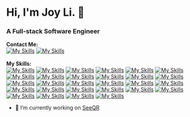# Hi, I'm Joy Li. 👋
### A Full-stack Software Engineer
**Contact Me:**
<br>
[![My Skills](https://skillicons.dev/icons?i=gmail&theme=light)](lizhijiaocs@gmail.com)
[![My Skills](https://skillicons.dev/icons?i=linkedin)](https://www.linkedin.com/in/joyzhijiaoli)
<br>
<br>
**My Skills:**
<br>
[![My Skills](https://skillicons.dev/icons?i=ts)](https://www.typescriptlang.org/)
[![My Skills](https://skillicons.dev/icons?i=js)](https://developer.mozilla.org/en-US/docs/Web/JavaScript)
[![My Skills](https://skillicons.dev/icons?i=py&theme=light)](https://www.python.org/)
[![My Skills](https://skillicons.dev/icons?i=react&theme=light)](https://react.dev/)
[![My Skills](https://skillicons.dev/icons?i=redux)](https://redux.js.org/)
[![My Skills](https://skillicons.dev/icons?i=nodejs&theme=light)](https://nodejs.org/en)
[![My Skills](https://skillicons.dev/icons?i=express&theme=light)](https://expressjs.com/)
[![My Skills](https://skillicons.dev/icons?i=aws&theme=light)](https://aws.amazon.com/)
[![My Skills](https://skillicons.dev/icons?i=babel&theme=light)](https://babeljs.io/)
[![My Skills](https://skillicons.dev/icons?i=html)](https://developer.mozilla.org/en-US/docs/Web/HTML)
[![My Skills](https://skillicons.dev/icons?i=css)](https://developer.mozilla.org/en-US/docs/Web/CSS)
[![My Skills](https://skillicons.dev/icons?i=sass)](https://sass-lang.com/)
[![My Skills](https://skillicons.dev/icons?i=docker)](https://www.docker.com/)
[![My Skills](https://skillicons.dev/icons?i=electron&theme=light)](https://www.electronjs.org/)
[![My Skills](https://skillicons.dev/icons?i=figma&theme=light)](https://www.figma.com/)
[![My Skills](https://skillicons.dev/icons?i=git)](https://git-scm.com/)
[![My Skills](https://skillicons.dev/icons?i=github)](https://github.com/)
[![My Skills](https://skillicons.dev/icons?i=jest)](https://jestjs.io/)
[![My Skills](https://skillicons.dev/icons?i=jquery)](https://jquery.com/)
[![My Skills](https://skillicons.dev/icons?i=materialui&theme=light)](https://mui.com/)
[![My Skills](https://skillicons.dev/icons?i=mongodb)](https://www.mongodb.com/)
[![My Skills](https://skillicons.dev/icons?i=npm&theme=light)](https://www.npmjs.com/)
[![My Skills](https://skillicons.dev/icons?i=postgres&theme=light)](https://www.postgresql.org/)
[![My Skills](https://skillicons.dev/icons?i=postman)](https://www.postman.com/)
[![My Skills](https://skillicons.dev/icons?i=tailwind&theme=light)](https://tailwindcss.com/)
[![My Skills](https://skillicons.dev/icons?i=ubuntu&theme=light)](https://ubuntu.com/)
[![My Skills](https://skillicons.dev/icons?i=vscode&theme=light)](https://code.visualstudio.com/)
[![My Skills](https://skillicons.dev/icons?i=webpack&theme=light)](https://webpack.js.org/)

- 🔭 I’m currently working on [SeeQR](https://github.com/open-source-labs/SeeQR)
<div align="left">
  <img src="https://komarev.com/ghpvc/?username=lovelyjoy1991&label=Profile%20views&color=0e75b6&style=flat" alt="" />
</div>
<!--
**lovelyjoy1991/lovelyjoy1991** is a ✨ _special_ ✨ repository because its `README.md` (this file) appears on your GitHub profile.

Here are some ideas to get you started:

- 🌱 I’m currently learning ...
- 👯 I’m looking to collaborate on ...
- 🤔 I’m looking for help with ...
- 💬 Ask me about ...
- 📫 How to reach me:
- 😄 Pronouns: ...
- ⚡ Fun fact: ...
-->
